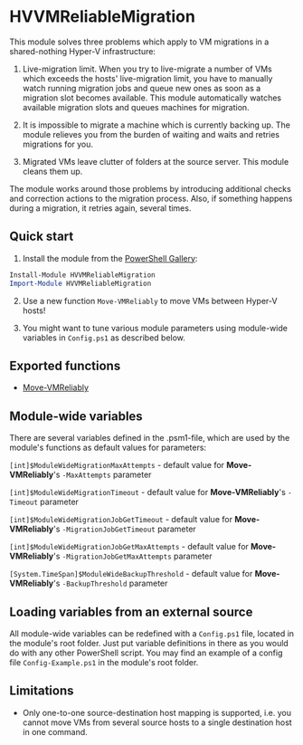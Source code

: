 # HVVMReliableMigration

This module solves three problems which apply to VM migrations in a shared-nothing Hyper-V infrastructure:

1. Live-migration limit.
    When you try to live-migrate a number of VMs which exceeds the hosts' live-migration limit, you have to manually watch running migration jobs and queue new ones as soon as a migration slot becomes available. This module automatically watches available migration slots and queues machines for migration.

2. It is impossible to migrate a machine which is currently backing up. The module relieves you from the burden of waiting and waits and retries migrations for you.

3. Migrated VMs leave clutter of folders at the source server. This module cleans them up.

The module works around those problems by introducing additional checks and correction actions to the migration process. Also, if something happens during a migration, it retries again, several times.

## Quick start

1. Install the module from the [PowerShell Gallery](https://powershellgallery.com):

```powershell
Install-Module HVVMReliableMigration
Import-Module HVVMReliableMigration
```

2. Use a new function `Move-VMReliably` to move VMs between Hyper-V hosts!

3. You might want to tune various module parameters using module-wide variables in `Config.ps1` as described below.

## Exported functions

* [Move-VMReliably](docs/Move-VMReliably.md)

## Module-wide variables

There are several variables defined in the .psm1-file, which are used by the module's functions as default values for parameters:

`[int]$ModuleWideMigrationMaxAttempts` - default value for **Move-VMReliably**'s `-MaxAttempts` parameter

`[int]$ModuleWideMigrationTimeout` - default value for **Move-VMReliably**'s `-Timeout` parameter

`[int]$ModuleWideMigrationJobGetTimeout` - default value for **Move-VMReliably**'s `-MigrationJobGetTimeout` parameter

`[int]$ModuleWideMigrationJobGetMaxAttempts` - default value for **Move-VMReliably**'s `-MigrationJobGetMaxAttempts` parameter

`[System.TimeSpan]$ModuleWideBackupThreshold` - default value for **Move-VMReliably**'s `-BackupThreshold` parameter

## Loading variables from an external source

All module-wide variables can be redefined with a `Config.ps1` file, located in the module's root folder. Just put variable definitions in there as you would do with any other PowerShell script. You may find an example of a config file `Config-Example.ps1` in the module's root folder.

## Limitations

* Only one-to-one source-destination host mapping is supported, i.e. you cannot move VMs from several source hosts to a single destination host in one command.
